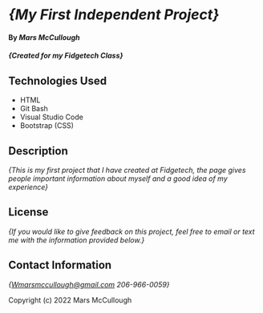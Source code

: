 # _{My First Independent Project}_

#### By _**Mars McCullough**_

#### _{Created for my Fidgetech Class}_

## Technologies Used

* HTML
* Git Bash
* Visual Studio Code
* Bootstrap (CSS)

## Description

_{This is my first project that I have created at Fidgetech, the page gives people important information about myself and a good idea of my experience}_

## License

_{If you would like to give feedback on this project, feel free to email or text me with the information provided below.}_

## Contact Information

_{Wmarsmccullough@gmail.com
  206-966-0059}_

Copyright (c) 2022 Mars McCullough
